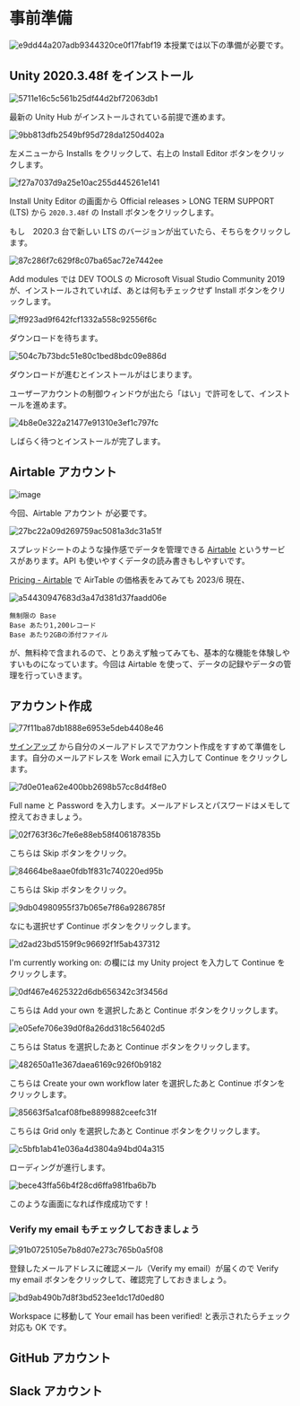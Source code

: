 # 事前準備

![e9dd44a207adb9344320ce0f17fabf19](https://i.gyazo.com/e9dd44a207adb9344320ce0f17fabf19.png)
本授業では以下の準備が必要です。

## Unity 2020.3.48f をインストール

![5711e16c5c561b25df44d2bf72063db1](https://i.gyazo.com/5711e16c5c561b25df44d2bf72063db1.png)

最新の Unity Hub がインストールされている前提で進めます。

![9bb813dfb2549bf95d728da1250d402a](https://i.gyazo.com/9bb813dfb2549bf95d728da1250d402a.png)

左メニューから Installs をクリックして、右上の Install Editor ボタンをクリックします。

![f27a7037d9a25e10ac255d445261e141](https://i.gyazo.com/f27a7037d9a25e10ac255d445261e141.png)

Install Unity Editor の画面から Official releases > LONG TERM SUPPORT (LTS) から `2020.3.48f` の Install ボタンをクリックします。

もし　2020.3 台で新しい LTS のバージョンが出ていたら、そちらをクリックします。

![87c286f7c629f8c07ba65ac72e7442ee](https://i.gyazo.com/87c286f7c629f8c07ba65ac72e7442ee.jpg)

Add modules では DEV TOOLS の Microsoft Visual Studio Community 2019 が、インストールされていれば、あとは何もチェックせず Install ボタンをクリックします。

![ff923ad9f642fcf1332a558c92556f6c](https://i.gyazo.com/ff923ad9f642fcf1332a558c92556f6c.png)

ダウンロードを待ちます。

![504c7b73bdc51e80c1bed8bdc09e886d](https://i.gyazo.com/504c7b73bdc51e80c1bed8bdc09e886d.png)

ダウンロードが進むとインストールがはじまります。

ユーザーアカウントの制御ウィンドウが出たら「はい」で許可をして、インストールを進めます。

![4b8e0e322a21477e91310e3ef1c797fc](https://i.gyazo.com/4b8e0e322a21477e91310e3ef1c797fc.png)

しばらく待つとインストールが完了します。

## Airtable アカウント

![image](https://i.gyazo.com/2fa709857524e4f85423675808a883d4.png)

今回、Airtable アカウント が必要です。

![27bc22a09d269759ac5081a3dc31a51f](https://i.gyazo.com/27bc22a09d269759ac5081a3dc31a51f.jpg)

スプレッドシートのような操作感でデータを管理できる <a href="https://www.airtable.com/product" target="_blank">Airtable</a> というサービスがあります。API も使いやすくデータの読み書きもしやすいです。

<a href="https://airtable.com/pricing" target="_blank">Pricing - Airtable</a> で AirTable の価格表をみてみても 2023/6 現在、

![a54430947683d3a47d381d37faadd06e](https://i.gyazo.com/a54430947683d3a47d381d37faadd06e.png)

```
無制限の Base
Base あたり1,200レコード
Base あたり2GBの添付ファイル
```

が、無料枠で含まれるので、とりあえず触ってみても、基本的な機能を体験しやすいものになっています。今回は Airtable を使って、データの記録やデータの管理を行っていきます。

## アカウント作成

![77f11ba87db1888e6953e5deb4408e46](https://i.gyazo.com/77f11ba87db1888e6953e5deb4408e46.png)

<a href="https://airtable.com/signup" target="_blank">サインアップ</a> から自分のメールアドレスでアカウント作成をすすめて準備をします。自分のメールアドレスを Work email に入力して Continue をクリックします。

![7d0e01ea62e400bb2698b57cc8d4f8e0](https://i.gyazo.com/7d0e01ea62e400bb2698b57cc8d4f8e0.png)

Full name と Password を入力します。メールアドレスとパスワードはメモして控えておきましょう。

![02f763f36c7fe6e88eb58f406187835b](https://i.gyazo.com/02f763f36c7fe6e88eb58f406187835b.png)

こちらは Skip ボタンをクリック。

![84664be8aae0fdb1f831c740220ed95b](https://i.gyazo.com/84664be8aae0fdb1f831c740220ed95b.png)

こちらは Skip ボタンをクリック。

![9db04980955f37b065e7f86a9286785f](https://i.gyazo.com/9db04980955f37b065e7f86a9286785f.png)

なにも選択せず Continue ボタンをクリックします。

![d2ad23bd5159f9c96692f1f5ab437312](https://i.gyazo.com/d2ad23bd5159f9c96692f1f5ab437312.png)

I'm currently working on: の欄には my Unity project を入力して Continue をクリックします。

![0df467e4625322d6db656342c3f3456d](https://i.gyazo.com/0df467e4625322d6db656342c3f3456d.png)

こちらは Add your own を選択したあと Continue ボタンをクリックします。

![e05efe706e39d0f8a26dd318c56402d5](https://i.gyazo.com/e05efe706e39d0f8a26dd318c56402d5.png)

こちらは Status を選択したあと Continue ボタンをクリックします。

![482650a11e367daea6169c926f0b9182](https://i.gyazo.com/482650a11e367daea6169c926f0b9182.png)

こちらは Create your own workflow later を選択したあと Continue ボタンをクリックします。

![85663f5a1caf08fbe8899882ceefc31f](https://i.gyazo.com/85663f5a1caf08fbe8899882ceefc31f.png)

こちらは Grid only を選択したあと Continue ボタンをクリックします。

![c5bfb1ab41e036a4d3804a94bd04a315](https://i.gyazo.com/c5bfb1ab41e036a4d3804a94bd04a315.png)

ローディングが進行します。

![bece43ffa56b4f28cd6ffa981fba6b7b](https://i.gyazo.com/bece43ffa56b4f28cd6ffa981fba6b7b.png)

このような画面になれば作成成功です！

### Verify my email もチェックしておきましょう

![91b0725105e7b8d07e273c765b0a5f08](https://i.gyazo.com/91b0725105e7b8d07e273c765b0a5f08.png)

登録したメールアドレスに確認メール（Verify my email）が届くので Verify my email ボタンをクリックして、確認完了しておきましょう。

![bd9ab490b7d8f3bd523ee1dc17d0ed80](https://i.gyazo.com/bd9ab490b7d8f3bd523ee1dc17d0ed80.png)

Workspace に移動して Your email has been verified! と表示されたらチェック対応も OK です。

## GitHub アカウント

## Slack アカウント